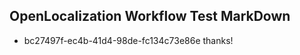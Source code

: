 ## OpenLocalization Workflow Test MarkDown
* bc27497f-ec4b-41d4-98de-fc134c73e86e thanks!

<!--HONumber=Sep16_HO1-->


